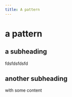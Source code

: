 ```yaml
---
title: A pattern
---
```

# a pattern

## a subheading
fdsfdsfdsfd

## another subheading
with some content